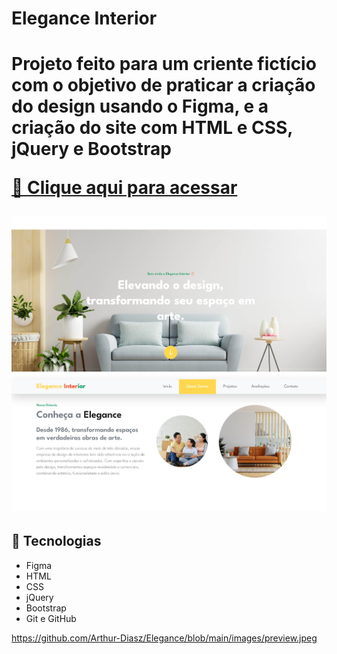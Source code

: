 <h1> Elegance Interior <h1>
<p> Projeto feito para um criente fictício com o objetivo de praticar a criação do design usando o Figma, e a criação do site com HTML e CSS, jQuery e Bootstrap </p>
 
 [🔗 Clique aqui para acessar](https://arthur-diasz.github.io/Elegance/)
  
  
![PreviewPortfolio](https://github.com/Arthur-Diasz/Elegance/blob/main/images/preview.jpeg)
  
  
  
  
  
  
## 🤖 Tecnologias
- Figma
- HTML
- CSS
- jQuery
- Bootstrap
- Git e GitHub


https://github.com/Arthur-Diasz/Elegance/blob/main/images/preview.jpeg
